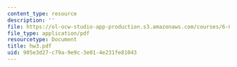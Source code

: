 ```yaml
---
content_type: resource
description: ''
file: https://ol-ocw-studio-app-production.s3.amazonaws.com/courses/6-090-building-programming-experience-a-lead-in-to-6-001-january-iap-2005/905e3d27c79a9e9c3e014e231fe81043_hw3.pdf
file_type: application/pdf
resourcetype: Document
title: hw3.pdf
uid: 905e3d27-c79a-9e9c-3e01-4e231fe81043
---
```

